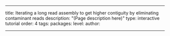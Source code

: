 ---

title: Iterating a long read assembly to get higher contiguity by eliminating contaminant
  reads
description: "(Page description here)"
type: interactive tutorial
order: 4
tags: 
packages: 
level: 
author: 

---